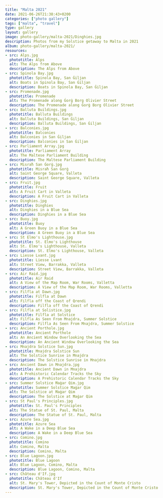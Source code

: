```yaml
---
title: "Malta 2021"
date: 2021-06-26T21:38:43+0200
categories: ["photo gallery"]
tags: ["malta", "travel"]
type: gallery
layout: gallery
image: photo-gallery/malta-2021/Dinghies.jpg
description: Photos from my Solstice getaway to Malta in 2021
album: photo-gallery/malta-2021/
resources:
- src: Alps.jpg
  phototitle: Alps
  alt: The Alps from Above
  description: The Alps from Above
- src: Spinola Bay.jpg
  phototitle: Spinola Bay, San Ġiljan
  alt: Boats in Spinola Bay, San Ġiljan
  description: Boats in Spinola Bay, San Ġiljan
- src: Promenade.jpg
  phototitle: Promenade
  alt: The Promenade along Ġorġ Borg Olivier Street
  description: The Promenade along Ġorġ Borg Olivier Street
- src: Balluta Buildings.jpg
  phototitle: Balluta Buildings
  alt: Balluta Buildings, San Ġiljan
  description: Balluta Buildings, San Ġiljan
- src: Balconies.jpg
  phototitle: Balconies
  alt: Balconies in San Ġiljan
  description: Balconies in San Ġiljan
- src: Parliament Array.jpg
  phototitle: Parliament Array
  alt: The Maltese Parliament Building
  description: The Maltese Parliament Building
- src: Misraħ San Ġorġ.jpg
  phototitle: Misraħ San Ġorġ
  alt: Saint George Square, Valleta
  description: Saint George Square, Valleta
- src: Fruit.jpg
  phototitle: Fruit
  alt: A Fruit Cart in Valleta
  description: A Fruit Cart in Valleta
- src: Dinghies.jpg
  phototitle: Dinghies
  alt: Dinghies in a Blue Sea
  description: Dinghies in a Blue Sea
- src: Buoy.jpg
  phototitle: Buoy
  alt: A Green Buoy in a Blue Sea
  description: A Green Buoy in a Blue Sea
- src: St Elmo's Lighthouse.jpg
  phototitle: St. Elmo's Lighthouse
  alt: St. Elmo's Lighthouse, Valleta
  description: St. Elmo's Lighthouse, Valleta
- src: Liesse Lvant.jpg
  phototitle: Liesse Lvant
  alt: Street View, Barrakka, Valleta
  description: Street View, Barrakka, Valleta
- src: Air Raid.jpg
  phototitle: Air Raid
  alt: A View of the Map Room, War Rooms, Valletta
  description: A View of the Map Room, War Rooms, Valletta
- src: Filfla at Dawn.jpg
  phototitle: Filfla at Dawn
  alt: Filfla off the Coast of Qrendi
  description: Filfla off the Coast of Qrendi
- src: Filfla at Solistice.jpg
  phototitle: Filfla at Solstice
  alt: Filfla As Seen From Mnajdra, Summer Solstice
  description: Filfla As Seen From Mnajdra, Summer Solstice
- src: Ancient Porthole.jpg
  phototitle: Ancient Porthole
  alt: An Ancient Window Overlooking the Sea
  description: An Ancient Window Overlooking the Sea
- src: Mnajdra Solstice Sun.jpg
  phototitle: Mnajdra Solstice Sun
  alt: The Solstice Sunrise in Mnajdra
  description: The Solstice Sunrise in Mnajdra
- src: Ancient Dawn in Mnajdra.jpg
  phototitle: Ancient Dawn in Mnajdra
  alt: A Prehistoric Calendar Tracks the Sky
  description: A Prehistoric Calendar Tracks the Sky
- src: Summer Solstice Ħaġar Qim.jpg
  phototitle: Summer Solstice Ħaġar Qim
  alt: The Solstice at Ħaġar Qim
  description: The Solstice at Ħaġar Qim
- src: St Paul's Principles.jpg
  phototitle: St. Paul's Principles
  alt: The Statue of St. Paul, Malta
  description: The Statue of St. Paul, Malta
- src: Azure Sea.jpg
  phototitle: Azure Sea
  alt: A Wake in a Deep Blue Sea
  description: A Wake in a Deep Blue Sea
- src: Comino.jpg
  phototitle: Comino
  alt: Comino, Malta
  description: Comino, Malta
- src: Blue Lagoon.jpg
  phototitle: Blue Lagoon
  alt: Blue Lagoon, Comino, Malta
  description: Blue Lagoon, Comino, Malta
- src: Château d'If.jpg
  phototitle: Château d'If
  alt: St. Mary's Tower, Depicted in the Count of Monte Cristo
  description: St. Mary's Tower, Depicted in the Count of Monte Cristo
---
```

